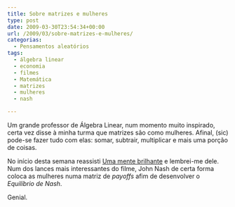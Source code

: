 ```yaml
---
title: Sobre matrizes e mulheres
type: post
date: 2009-03-30T23:54:34+00:00
url: /2009/03/sobre-matrizes-e-mulheres/
categorias:
  - Pensamentos aleatórios
tags:
  - álgebra linear
  - economia
  - filmes
  - Matemática
  - matrizes
  - mulheres
  - nash

---
```

Um grande professor de Álgebra Linear, num momento muito inspirado, certa vez disse à minha turma que matrizes são como mulheres. Afinal, (sic) pode-se fazer tudo com elas: somar, subtrair, multiplicar e mais uma porção de coisas.

No início desta semana reassisti [Uma mente brilhante][1] e lembrei-me dele. Num dos lances mais interessantes do filme, John Nash de certa forma coloca as mulheres numa matriz de _payoffs_ afim de desenvolver o _Equilíbrio de Nash_.

Genial.

 [1]: http://www.imdb.com/title/tt0268978/

